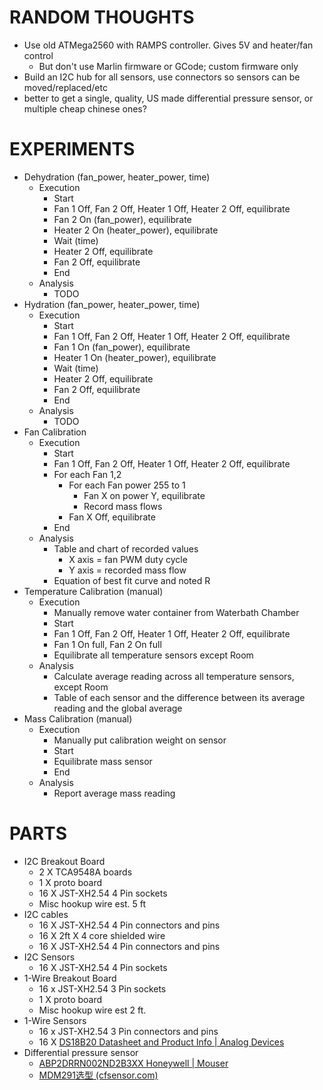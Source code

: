 # RANDOM THOUGHTS
- Use old ATMega2560 with RAMPS controller.  Gives 5V and heater/fan control
	- But don't use Marlin firmware or GCode; custom firmware only
- Build an I2C hub for all sensors, use connectors so sensors can be moved/replaced/etc
- better to get a single, quality, US made differential pressure sensor, or multiple cheap chinese ones?
# EXPERIMENTS
* Dehydration (fan_power, heater_power, time)
	* Execution
		* Start
		* Fan 1 Off, Fan 2 Off, Heater 1 Off, Heater 2  Off, equilibrate
		* Fan 2 On (fan_power), equilibrate
		* Heater 2 On (heater_power), equilibrate
		* Wait (time)
		* Heater 2 Off, equilibrate
		* Fan 2 Off, equilibrate
		* End
	* Analysis
		* TODO
* Hydration (fan_power, heater_power, time)
	* Execution
		* Start
		* Fan 1 Off, Fan 2 Off, Heater 1 Off, Heater 2  Off, equilibrate
		* Fan 1 On (fan_power), equilibrate
		* Heater 1 On (heater_power), equilibrate
		* Wait (time)
		* Heater 2 Off, equilibrate
		* Fan 2 Off, equilibrate
		* End
	* Analysis
		* TODO
* Fan Calibration
	* Execution
		* Start
		* Fan 1 Off, Fan 2 Off, Heater 1 Off, Heater 2  Off, equilibrate
		* For each Fan 1,2
			* For each Fan power 255 to 1
				* Fan X on power Y, equilibrate
				* Record mass flows
			* Fan X Off, equilibrate
		* End
	* Analysis
		* Table and chart of recorded values
			* X axis = fan PWM duty cycle
			* Y axis = recorded mass flow
		* Equation of best fit curve and noted R
* Temperature Calibration (manual)
	* Execution
		* Manually remove water container from Waterbath Chamber
		* Start
		* Fan 1 Off, Fan 2 Off, Heater 1 Off, Heater 2  Off, equilibrate
		* Fan 1 On full, Fan 2 On full
		* Equilibrate all temperature sensors except Room
	* Analysis
		* Calculate average reading across all temperature sensors, except Room
		* Table of each sensor and the difference between its average reading and the global average
* Mass Calibration (manual)
	* Execution
		* Manually put calibration weight on sensor
		* Start
		* Equilibrate mass sensor
		* End
	* Analysis
		* Report average mass reading
# PARTS
* I2C Breakout Board
	* 2 X TCA9548A boards
	* 1 X proto board
	* 16 X JST-XH2.54 4 Pin sockets
	* Misc hookup wire est. 5 ft
* I2C cables
	* 16  X JST-XH2.54 4 Pin connectors and pins
	* 16 X 2ft X 4 core shielded wire
	* 16  X JST-XH2.54 4 Pin connectors and pins
* I2C Sensors
	* 16 X JST-XH2.54 4 Pin sockets
* 1-Wire Breakout Board
	* 16 x JST-XH2.54 3 Pin sockets
	* 1 X proto board
	*  Misc hookup wire est 2 ft.
* 1-Wire Sensors
	* 16 x JST-XH2.54 3 Pin connectors and pins
	* 16 X [DS18B20 Datasheet and Product Info | Analog Devices](https://www.analog.com/en/products/ds18b20.html#documentation)
*  Differential pressure sensor
	*  [ABP2DRRN002ND2B3XX Honeywell | Mouser](https://www.mouser.com/ProductDetail/Honeywell/ABP2DRRN002ND2B3XX?qs=pUKx8fyJudCsCuOP9rBvpA%3D%3D)
	* [MDM291选型 (cfsensor.com)](https://cfsensor.com/wp-content/uploads/2022/11/XGZP6897D-Pressure-Sensor-V2.7.pdf)